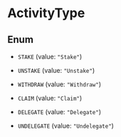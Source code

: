 

# ActivityType

## Enum


* `STAKE` (value: `"Stake"`)

* `UNSTAKE` (value: `"Unstake"`)

* `WITHDRAW` (value: `"Withdraw"`)

* `CLAIM` (value: `"Claim"`)

* `DELEGATE` (value: `"Delegate"`)

* `UNDELEGATE` (value: `"Undelegate"`)



